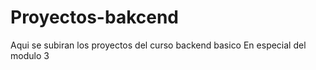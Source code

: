 # Proyectos-bakcend
Aqui se subiran los proyectos del curso backend basico
En especial del modulo 3
